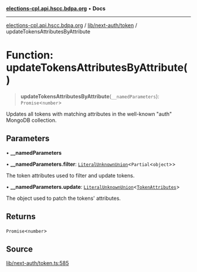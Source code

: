 [**elections-cpl.api.hscc.bdpa.org**](../../../../README.md) • **Docs**

***

[elections-cpl.api.hscc.bdpa.org](../../../../README.md) / [lib/next-auth/token](../README.md) / updateTokensAttributesByAttribute

# Function: updateTokensAttributesByAttribute()

> **updateTokensAttributesByAttribute**(`__namedParameters`): `Promise`\<`number`\>

Updates all tokens with matching attributes in the well-known "auth" MongoDB
collection.

## Parameters

• **\_\_namedParameters**

• **\_\_namedParameters.filter**: [`LiteralUnknownUnion`](../../../../types/global/type-aliases/LiteralUnknownUnion.md)\<`Partial`\<`object`\>\>

The token attributes used to filter and update tokens.

• **\_\_namedParameters.update**: [`LiteralUnknownUnion`](../../../../types/global/type-aliases/LiteralUnknownUnion.md)\<[`TokenAttributes`](../type-aliases/TokenAttributes.md)\>

The object used to patch the tokens' attributes.

## Returns

`Promise`\<`number`\>

## Source

[lib/next-auth/token.ts:585](https://github.com/nhscc/elections_cpl.api.hscc.bdpa.org/blob/46ed5b306a3fd199be2bd28706c3da03542c6da3/lib/next-auth/token.ts#L585)
